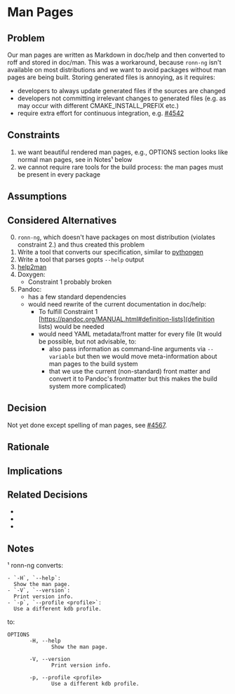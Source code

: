 # Man Pages

## Problem

Our man pages are written as Markdown in doc/help and then converted to roff and stored in doc/man.
This was a workaround, because `ronn-ng` isn't available on most distributions and we want to avoid packages without man pages are being built.
Storing generated files is annoying, as it requires:

- developers to always update generated files if the sources are changed
- developers not committing irrelevant changes to generated files (e.g. as may occur with different CMAKE_INSTALL_PREFIX etc.)
- require extra effort for continuous integration, e.g. [#4542](https://issues.libelektra.org/4542)

## Constraints

1. we want beautiful rendered man pages, e.g., OPTIONS section looks like normal man pages, see in Notes¹ below
2. we cannot require rare tools for the build process: the man pages must be present in every package

## Assumptions

## Considered Alternatives

0. `ronn-ng`, which doesn't have packages on most distribution (violates constraint 2.) and thus created this problem
1. Write a tool that converts our specification, similar to [pythongen](/src/tools/pythongen/template/template.man)
2. Write a tool that parses gopts `--help` output
3. [help2man](https://www.gnu.org/software/help2man/)
4. Doxygen:
   - Constraint 1 probably broken
5. Pandoc:
   - has a few standard dependencies
   - would need rewrite of the current documentation in doc/help:
     - To fulfill Constraint 1 [https://pandoc.org/MANUAL.html#definition-lists](definition lists) would be needed
     - would need YAML metadata/front matter for every file
       (It would be possible, but not advisable, to:
         - also pass information as command-line arguments via `--variable` but then we would move meta-information about man pages to the build system
         - that we use the current (non-standard) front matter and convert it to Pandoc's frontmatter but this makes the build system more complicated)

## Decision

Not yet done except spelling of man pages, see [#4567](https://issues.libelektra.org/4567).

## Rationale

## Implications

## Related Decisions

- []()
- []()
- []()

## Notes

¹ ronn-ng converts:

```
- `-H`, `--help`:
  Show the man page.
- `-V`, `--version`:
  Print version info.
- `-p`, `--profile <profile>`:
  Use a different kdb profile.
```

to:

```
OPTIONS
       -H, --help
              Show the man page.

       -V, --version
              Print version info.

       -p, --profile <profile>
              Use a different kdb profile.
```
